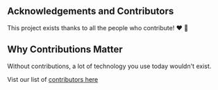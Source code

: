 ## Acknowledgements and Contributors

This project exists thanks to all the people who contribute! ❤️ 💙

## Why Contributions Matter

Without contributions, a lot of technology you use today wouldn't exist. 

Vist our list of [contributors here](https://github.com/Bennykillua/Getting-started-in-Technical-Writing/graphs/contributors)
